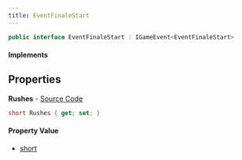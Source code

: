 ```yaml
---
title: EventFinaleStart
---
```


```csharp
public interface EventFinaleStart : IGameEvent<EventFinaleStart>
```

#### Implements

## Properties

**Rushes** - [Source Code](https://github.com/swiftly-solution/swiftlys2/blob/main/managed/src/SwiftlyS2.Generated/GameEvents/Interfaces/EventFinaleStart.cs#L21)

```csharp
short Rushes { get; set; }
```

#### Property Value

- [short](https://learn.microsoft.com/dotnet/api/system.int16)

